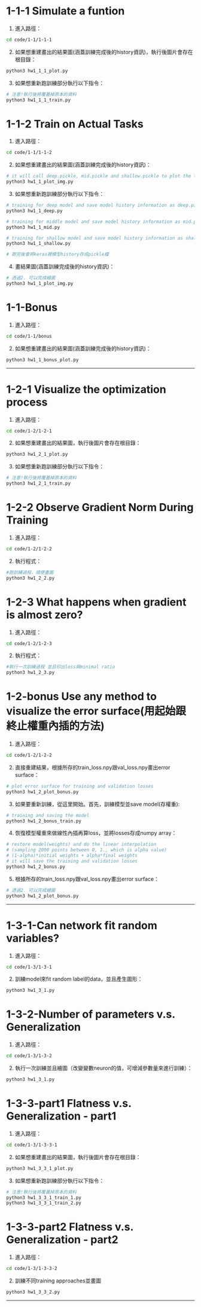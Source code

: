 # 1-1-1 Simulate a funtion
1. 進入路徑：<br>
```Bash
cd code/1-1/1-1-1
```
2. 如果想重建畫出的結果圖(涵蓋訓練完成後的history資訊)，執行後圖片會存在根目錄：<br>
```Bash
python3 hw1_1_1_plot.py
```
3. 如果想重新跑訓練部分執行以下指令：
```Bash
# 注意!執行後將覆蓋掉原本的資料
python3 hw1_1_1_train.py
```
# 1-1-2 Train on Actual Tasks
1. 進入路徑：<br>
```Bash
cd code/1-1/1-1-2
```
2. 如果想重建畫出的結果圖(涵蓋訓練完成後的history資訊)：<br>
```Bash
# it will call deep.pickle, mid.pickle and shallow.pickle to plot the loss and acc.
python3 hw1_1_plot_img.py
```
3. 如果想重新跑訓練部分執行以下指令：<br>
```Bash
# training for deep model and save model history information as deep.pickle
python3 hw1_1_deep.py

# training for middle model and save model history information as mid.pickle
python3 hw1_1_mid.py

# training for shallow model and save model history information as shallow.pickle
python3 hw1_1_shallow.py

# 跑完後會將keras裡模型history存成pickle檔
```
4. 畫結果圖(涵蓋訓練完成後的history資訊)：<br>
```Bash
# 透過2. 可以完成繪圖
python3 hw1_1_plot_img.py
```
# 1-1-Bonus
1. 進入路徑：<br>
```Bash
cd code/1-1/bonus
```
2. 如果想重建畫出的結果圖(涵蓋訓練完成後的history資訊)：<br>
```Bash
python3 hw1_1_bonus_plot.py
```
______________________________________________________
# 1-2-1 Visualize the optimization process
1. 進入路徑：<br>
```Bash
cd code/1-2/1-2-1
```
2. 如果想重建畫出的結果圖，執行後圖片會存在根目錄：<br>
```Bash
python3 hw1_2_1_plot.py
```
3. 如果想重新跑訓練部分執行以下指令：
```Bash
# 注意!執行後將覆蓋掉原本的資料
python3 hw1_2_1_train.py
```
# 1-2-2 Observe Gradient Norm During Training
1. 進入路徑： <br>
```Bash
cd code/1-2/1-2-2
```
2. 執行程式： <br>
```Bash
#跑訓練過程，順便畫圖
python3 hw1_2_2.py
```
# 1-2-3 What happens when gradient is almost zero?
1. 進入路徑： <br>
```Bash
cd code/1-2/1-2-3
```
2. 執行程式： <br>
```Bash
#執行一次訓練過程 並且印出loss與minimal ratio
python3 hw1_2_3.py
```
# 1-2-bonus Use any method to visualize the error surface(用起始跟終止權重內插的方法)
1. 進入路徑： <br>
```Bash
cd code/1-2/1-2-2
```
2. 直接重建結果，根據所存的train_loss.npy跟val_loss.npy畫出error surface：<br>
```Bash
# plot error surface for training and validation losses
python3 hw1_2_plot_bonus.py
```
3. 如果要重新訓練，從這里開始。首先，訓練模型並save model(存權重):<br>
```Bash
# training and saving the model
python3 hw1_2_bonus_train.py
```
4. 恢復模型權重來做線性內插再算loss，並將losses存成numpy array：<br>
```Bash
# restore model(weights) and do the linear interpolation
# (sampling 2000 points between 0, 1., which is alpha value)
# (1-alpha)*initial weights + alpha*final weights
# it will save the training and validation losses
python3 hw1_2_bonus.py
```
5. 根據所存的train_loss.npy跟val_loss.npy畫出error surface：<br>
```Bash
# 透過2. 可以完成繪圖
python3 hw1_2_plot_bonus.py
```
_________________________________________________
# 1-3-1-Can network fit random variables?
1. 進入路徑：<br>
```Bash
cd code/1-3/1-3-1
```
2. 訓練model來fit random label的data，並且產生圖形：<br>
```Bash
python3 hw1_3_1.py
```
# 1-3-2-Number of parameters v.s. Generalization
1. 進入路徑：<br>
```Bash
cd code/1-3/1-3-2
```
2. 執行一次訓練並且繪圖（改變變數neuron的值，可增減參數量來進行訓練）：<br>
```Bash
python3 hw1_3_1.py
```
# 1-3-3-part1 Flatness v.s. Generalization - part1
1. 進入路徑：<br>
```Bash
cd code/1-3/1-3-3-1
```
2. 如果想重建畫出的結果圖，執行後圖片會存在根目錄：<br>
```Bash
python3 hw1_3_3_1_plot.py
```
3. 如果想重新跑訓練部分執行以下指令：
```Bash
# 注意!執行後將覆蓋掉原本的資料
python3 hw1_3_3_1_train_1.py
python3 hw1_3_3_1_train_2.py
```
# 1-3-3-part2 Flatness v.s. Generalization - part2
1. 進入路徑：<br>
```Bash
cd code/1-3/1-3-3-2
```
2. 訓練不同training approaches並畫圖<br>
```Bash
python3 hw1_3_3_2.py
```
__________________________________________________

